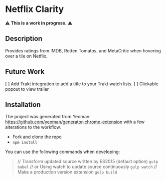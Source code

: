 # Netflix Clarity

:warning: **This is a work in progress.** :warning:

## Description
Provides ratings from IMDB, Rotten Tomatos, and MetaCritic when hovering over a tile on Netflix.

## Future Work
 [ ] Add Trakt integration to add a title to your Trakt watch lists.
 [ ] Clickable popout to view trailer

## Installation
The project was generated from Yeoman: https://github.com/yeoman/generator-chrome-extension with a few alterations to the workflow. 
 - Fork and clone the repo
 - `npm install`
 
You can use the following commands when developing:
> // Transform updated source written by ES2015 (default option)
> `gulp babel`
> // or Using watch to update source continuously
> `gulp watch`
> // Make a production version extension
> `gulp build`